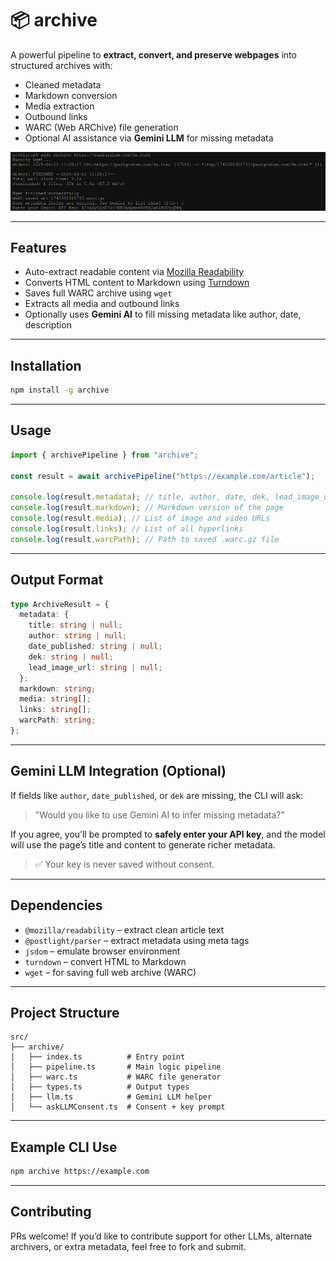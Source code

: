 # 📦 archive

A powerful pipeline to **extract, convert, and preserve webpages** into structured archives with:

- Cleaned metadata
- Markdown conversion
- Media extraction
- Outbound links
- WARC (Web ARChive) file generation
- Optional AI assistance via **Gemini LLM** for missing metadata

![Demo Screenshot](./archive-pipeline.png)

---

## Features

- Auto-extract readable content via [Mozilla Readability](https://github.com/mozilla/readability)
- Converts HTML content to Markdown using [Turndown](https://github.com/mixmark-io/turndown)
- Saves full WARC archive using `wget`
- Extracts all media and outbound links
- Optionally uses **Gemini AI** to fill missing metadata like author, date, description

---

## Installation

```bash
npm install -g archive
```

---

## Usage

```ts
import { archivePipeline } from "archive";

const result = await archivePipeline("https://example.com/article");

console.log(result.metadata); // title, author, date, dek, lead_image_url
console.log(result.markdown); // Markdown version of the page
console.log(result.media); // List of image and video URLs
console.log(result.links); // List of all hyperlinks
console.log(result.warcPath); // Path to saved .warc.gz file
```

---

## Output Format

```ts
type ArchiveResult = {
  metadata: {
    title: string | null;
    author: string | null;
    date_published: string | null;
    dek: string | null;
    lead_image_url: string | null;
  };
  markdown: string;
  media: string[];
  links: string[];
  warcPath: string;
};
```

---

## Gemini LLM Integration (Optional)

If fields like `author`, `date_published`, or `dek` are missing, the CLI will ask:

> "Would you like to use Gemini AI to infer missing metadata?"

If you agree, you’ll be prompted to **safely enter your API key**, and the model will use the page’s title and content to generate richer metadata.

> ✅ Your key is never saved without consent.

---

## Dependencies

- `@mozilla/readability` – extract clean article text
- `@postlight/parser` – extract metadata using meta tags
- `jsdom` – emulate browser environment
- `turndown` – convert HTML to Markdown
- `wget` – for saving full web archive (WARC)

---

## Project Structure

```
src/
├── archive/
│   ├── index.ts          # Entry point
│   ├── pipeline.ts       # Main logic pipeline
│   ├── warc.ts           # WARC file generator
│   ├── types.ts          # Output types
│   ├── llm.ts            # Gemini LLM helper
│   └── askLLMConsent.ts  # Consent + key prompt
```

---

## Example CLI Use

```bash
npm archive https://example.com
```

---

## Contributing

PRs welcome! If you’d like to contribute support for other LLMs, alternate archivers, or extra metadata, feel free to fork and submit.
